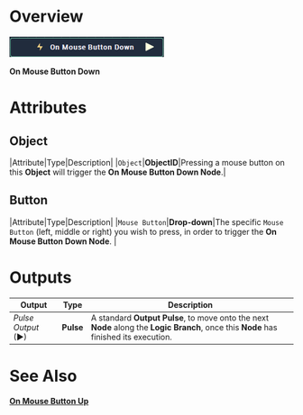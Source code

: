 # Overview

![The On Mouse Button Down Node.](../../../.gitbook/assets/toolbox/incari/events/OnMouseButtonDownNode.png)

**On Mouse Button Down**


# Attributes

## Object
|Attribute|Type|Description|
|`Object`|**ObjectID**|Pressing a mouse button on this **Object** will trigger the **On Mouse Button Down Node**.|

## Button
|Attribute|Type|Description|
|`Mouse Button`|**Drop-down**|The specific `Mouse Button` (left, middle or right) you wish to press, in order to trigger the **On Mouse Button Down Node**. |

# Outputs

|Output|Type|Description|
|---|---|---|
|*Pulse Output* (►)|**Pulse**|A standard **Output Pulse**, to move onto the next **Node** along the **Logic Branch**, once this **Node** has finished its execution.|

# See Also
[**On Mouse Button Up**]()

